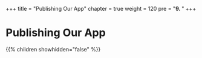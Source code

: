 +++
title = "Publishing Our App"
chapter = true
weight = 120
pre = "<b>9. </b>"
+++

# Publishing Our App

{{% children showhidden="false" %}}



